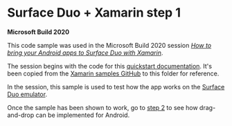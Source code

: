 # Surface Duo + Xamarin step 1

**Microsoft Build 2020**

This code sample was used in the Microsoft Build 2020 session [_How to bring your Android apps to Surface Duo with Xamarin_](http://aka.ms/M365sk123).

The session begins with the code for this [quickstart documentation](https://docs.microsoft.com/xamarin/get-started/quickstarts/multi-page). It's been copied from the [Xamarin samples GitHub](https://github.com/xamarin/xamarin-forms-samples/tree/master/GetStarted/Notes/MultiPage) to this folder for reference.

In the session, this sample is used to test how the app works on the [Surface Duo emulator](https://docs.microsoft.com/dual-screen/android/get-duo-sdk).

Once the sample has been shown to work, go to [step 2](../step-2/) to see how drag-and-drop can be implemented for Android.
